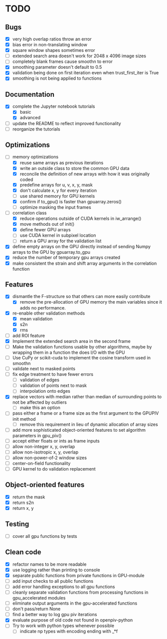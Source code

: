 # TODO

## Bugs
- [x] very high overlap ratios throw an error
- [x] bias error in non-translating window
- [x] square window shapes sometimes error
- [ ] extended search area doesn't work for 2048 x 4096 image sizes
- [ ] completely blank frames cause smoothn to error
- [x] smoothing parameter doesn't default to 0.5
- [x] validation being done on first iteration even when trust_first_iter is True
- [x] smoothing is not being applied to functions

## Documentation
- [x] complete the Jupyter notebook tutorials
   - [x] basic
   - [x] advanced
- [ ] update the README to reflect improved functionality
- [ ] reorganize the tutorials

## Optimizations
- [ ] memory optimizations
  - [x] reuse same arrays as previous iterations
  - [x] write an outside class to store the common GPU data
  - [x] reconcile the definition of new arrays with how it was originally coded
  - [x] predefine arrays for u, v, x, y, mask
  - [x] don't calculate x, y for every iteration
  - [ ] use shared memory for GPU kernels
  - [x] confirm if to_gpu() is faster than gpuarray.zeros()
  - [ ] optimize masking the input frames

- [ ] correlation class
  - [x] reduce operations outside of CUDA kernels in iw_arrange()
  - [x] move methods out of init()
  - [x] define fewer GPU arrays
  - [ ] use CUDA kernel in subpixel location
  - [ ] return a GPU array for the validation list

- [x] define empty arrays on the GPU directly instead of sending Numpy arrays to the GPU by gpuarray.to_gpu
- [x] reduce the number of temporary gpu arrays created
- [x] make consistent the strain and shift array arguments in the correlation function

## Features
- [x] dismantle the F-structure so that others can more easily contribute
  - [x] remove the pre-allocation of GPU memory the main variables since it adds no performance.
- [x] re-enable other validation methods
  - [x] mean validation
  - [x] s2n
  - [x] rms
- [ ] add ROI feature
- [x] Implement the extended search area in the second frame
- [ ] Make the validation functions usable by other algorithms, maybe by wrapping them in a function the does I/O with the GPU
- [ ] Use CuPy or scikit-cuda to implement the cosine transform used in smoothn
- [ ] validate next to masked points
- [ ] fix edge treatment to have fewer errors
  - [ ] validation of edges
  - [ ] validation of points next to mask
  - [ ] interpolation onto edges
- [x] replace vectors with median rather than median of surrounding points to not be affected by outliers
  - [ ] make this an option
- [ ] pass either a frame or a frame size as the first argument to the GPUPIV init method
  - [ ] remove this requirement in lieu of dynamic allocation of array sizes
- [ ] add more sophisticated object-oriented features to set algorithm parameters in gpu_piv()
- [ ] accept either floats or ints as frame inputs
- [ ] allow non-integer x, y, overlap
- [ ] allow non-isotropic x, y, overlap
- [ ] allow non-power-of-2 window sizes
- [ ] center-on-field functionality
- [ ] GPU kernel to do validation replacement

## Object-oriented features
- [x] return the mask
- [x] return s2n
- [x] return x, y

## Testing
- [ ] cover all gpu functions by tests

## Clean code
- [x] refactor names to be more readable
- [x] use logging rather than printing to console
- [x] separate public functions from private functions in GPU-module
- [ ] add input checks to all public functions
- [ ] add error handling exceptions to all gpu functions
- [ ] cleanly separate validation functions from processing functions in gpu_accelerated modules
- [ ] eliminate output arguments in the gpu-accelerated functions
- [ ] don't pass/return None
- [ ] find a better way to log gpu piv iterations
- [x] evaluate purpose of old code not found in openpiv-python
- [ ] Try to work with python types whenever possible
  - [ ] indicate np types with encoding ending with _*f
